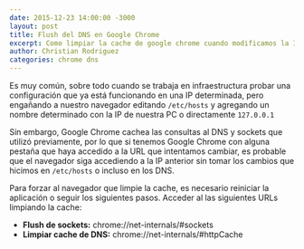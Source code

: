 ```yaml
---
date: 2015-12-23 14:00:00 -3000
layout: post
title: Flush del DNS en Google Chrome
excerpt: Como limpiar la cache de google chrome cuando modificamos la IP de un sitio
author: Christian Rodriguez
categories: chrome dns
---
```

Es muy común, sobre todo cuando se trabaja en infraestructura probar una
configuración que ya está funcionando en una IP determinada, pero engañando a
nuestro navegador editando `/etc/hosts` y agregando un nombre determinado con la
IP de nuestra PC o directamente `127.0.0.1`

Sin embargo, Google Chrome cachea las consultas al DNS y sockets que utilizó
previamente, por lo que si tenemos Google Chrome con alguna pestaña que haya
accedido a la URL que intentamos cambiar, es probable que el navegador siga
accediendo a la IP anterior sin tomar los cambios que hicimos en `/etc/hosts` o
incluso en los DNS.

Para forzar al navegador que limpie la cache, es necesario reiniciar la
aplicación o seguir los siguientes pasos. Acceder al las siguientes URLs
limpiando la cache:

* **Flush de sockets:** chrome://net-internals/#sockets
* **Limpiar cache de DNS:** chrome://net-internals/#httpCache


